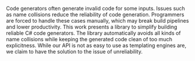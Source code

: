 Code generators often generate invalid code for some inputs.
Issues such as name collisions reduce the reliability of code generation.
Programmers are forced to handle these cases manually, which may break build pipelines and lower productivity.
This work presents a library to simplify building reliable C# code generators.
The library automatically avoids all kinds of name collisions while keeping the generated code clean of too much explicitness.
While our API is not as easy to use as templating engines are, we claim to have the solution to the issue of unreliability.
